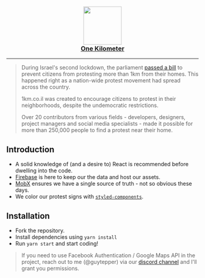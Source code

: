 <h3 align="center">
  <a href="#">
    <img width="100" src="https://raw.githubusercontent.com/guytepper/1km.co.il/master/public/apple-touch-icon.png" alt="" />
  </a>
  <br />
  <a href="https://1km.co.il">One Kilometer</a>
</h3>

<hr/>

> During Israel's second lockdown, the parliament [passed a bill](https://en.wikipedia.org/wiki/COVID-19_pandemic_in_Israel#Protests) to prevent citizens from protesting more than 1km from their homes. This happened right as a nation-wide protest movement had spread across the country.
>
> 1km.co.il was created to encourage citizens to protest in their neighborhoods, despite the undemocratic restrictions.
>
> Over 20 contributors from various fields - developers, designers, project managers and social media specialists - made it possible for more than 250,000 people to find a protest near their home.

## Introduction

- A solid knowledge of (and a desire to) React is recommended before dwelling into the code.
- [Firebase](https://firebase.google.com/) is here to keep our the data and host our assets.
- [MobX](https://mobx.js.org/README.html) ensures we have a single source of truth - not so obvious these days.
- We color our protest signs with [`styled-components`](https://styled-components.com/).

## Installation

- Fork the repository.
- Install dependencies using `yarn install`
- Run `yarn start` and start coding!

> If you need to use Facebook Authentication / Google Maps API in the project, reach out to me (@guytepper) via our [discord channel](https://discord.gg/VuzxwKN) and I'll grant you permissions.
